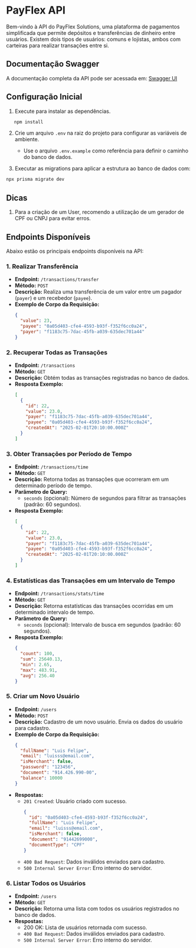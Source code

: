 # PayFlex API

Bem-vindo à API do PayFlex Solutions, uma plataforma de pagamentos simplificada que permite depósitos e transferências de dinheiro entre usuários. Existem dois tipos de usuários: comuns e lojistas, ambos com carteiras para realizar transações entre si.

## Documentação Swagger

A documentação completa da API pode ser acessada em: [Swagger UI](http://localhost:8082/api/v1/docs/)

## Configuração Inicial
1. Execute para instalar as dependências.
```sh
   npm install
```

2. Crie um arquivo `.env` na raiz do projeto para configurar as variáveis de ambiente.
   - Use o arquivo `.env.example` como referência para definir o caminho do banco de dados.
  
3. Executar as migrations para aplicar a estrutura ao banco de dados com: 
```sh
npx prisma migrate dev
```




## Dicas
1. Para a criação de um User, recomendo a utilização de um gerador de CPF ou CNPJ para evitar erros.
  

## Endpoints Disponíveis

Abaixo estão os principais endpoints disponíveis na API:

### 1. Realizar Transferência

- **Endpoint:** `/transactions/transfer`
- **Método:** `POST`
- **Descrição:** Realiza uma transferência de um valor entre um pagador (`payer`) e um recebedor (`payee`).
- **Exemplo de Corpo da Requisição:**
  ```json
  {
    "value": 23,
    "payee": "0a05d403-cfe4-4593-b93f-f352f6cc0a24",
    "payer": "f1183c75-7dac-45fb-a039-635dec701a44"
  }
  ```

### 2. Recuperar Todas as Transações

- **Endpoint:** `/transactions`
- **Método:** `GET`
- **Descrição:** Obtém todas as transações registradas no banco de dados.
- **Resposta Exemplo:**
  ```json
  [
    {
      "id": 22,
      "value": 23.0,
      "payer": "f1183c75-7dac-45fb-a039-635dec701a44",
      "payee": "0a05d403-cfe4-4593-b93f-f352f6cc0a24",
      "createdAt": "2025-02-01T20:10:00.000Z"
    }
  ]
  ```

### 3. Obter Transações por Período de Tempo

- **Endpoint:** `/transactions/time`
- **Método:** `GET`
- **Descrição:** Retorna todas as transações que ocorreram em um determinado período de tempo.
- **Parâmetro de Query:**
  - `seconds` (opcional): Número de segundos para filtrar as transações (padrão: 60 segundos).
- **Resposta Exemplo:**
  ```json
  [
    {
      "id": 22,
      "value": 23.0,
      "payer": "f1183c75-7dac-45fb-a039-635dec701a44",
      "payee": "0a05d403-cfe4-4593-b93f-f352f6cc0a24",
      "createdAt": "2025-02-01T20:10:00.000Z"
    }
  ]
  ```

### 4. Estatísticas das Transações em um Intervalo de Tempo

- **Endpoint:** `/transactions/stats/time`
- **Método:** `GET`
- **Descrição:** Retorna estatísticas das transações ocorridas em um determinado intervalo de tempo.
- **Parâmetro de Query:**
  - `seconds` (opcional): Intervalo de busca em segundos (padrão: 60 segundos).
- **Resposta Exemplo:**
  ```json
  {
    "count": 100,
    "sum": 25640.13,
    "min": 2.65,
    "max": 483.91,
    "avg": 256.40
  }
  ```

### 5. Criar um Novo Usuário

- **Endpoint:** `/users`
- **Método:** `POST`
- **Descrição:** Cadastro de um novo usuário. Envia os dados do usuário para cadastro.
- **Exemplo de Corpo da Requisição:**
  ```json
  {
    "fullName": "Luis Felipe",
    "email": "luisss@email.com",
    "isMerchant": false,
    "password": "123456",
    "document": "914.426.990-00",
    "balance": 10000
  }
  ```
- **Respostas:**
  - `201 Created`: Usuário criado com sucesso.
    ```json
    {
      "id": "0a05d403-cfe4-4593-b93f-f352f6cc0a24",
      "fullName": "Luis Felipe",
      "email": "luisss@email.com",
      "isMerchant": false,
      "document": "91442699000",
      "documentType": "CPF"
    }
    ```
  - `400 Bad Request`: Dados inválidos enviados para cadastro.
  - `500 Internal Server Error`: Erro interno do servidor.

### 6. Listar Todos os Usuários

- **Endpoint:** `/users`
- **Método:** `GET`
- **Descrição:** Retorna uma lista com todos os usuários registrados no banco de dados.
- **Respostas:**
  - 200 OK: Lista de usuários retornada com sucesso.
  - `400 Bad Request`: Dados inválidos enviados para cadastro.
  - `500 Internal Server Error`: Erro interno do servidor.
    
    

